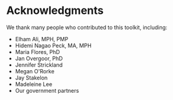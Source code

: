# Acknowledgments

We thank many people who contributed to this toolkit, including:

* Elham Ali, MPH, PMP
* Hidemi Nagao Peck, MA, MPH
* Maria Flores, PhD
* Jan Overgoor, PhD
* Jennifer Strickland
* Megan O'Rorke
* Jay Stakelon
* Madeleine Lee
* Our government partners

